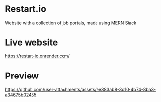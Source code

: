 # Restart.io
<p>Website with a collection of job portals, made using MERN Stack</p>

# Live website
https://restart-io.onrender.com/

# Preview
https://github.com/user-attachments/assets/ee883ab8-3d10-4b74-8ba3-a34675b02485

